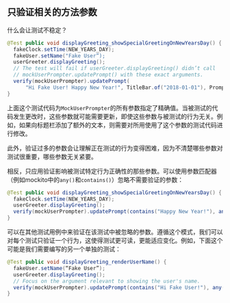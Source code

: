 ## 只验证相关的方法参数

什么会让测试不稳定？

```java
@Test public void displayGreeting_showSpecialGreetingOnNewYearsDay() {
  fakeClock.setTime(NEW_YEARS_DAY);
  fakeUser.setName("Fake User”);
  userGreeter.displayGreeting();
  // The test will fail if userGreeter.displayGreeting() didn’t call  
  // mockUserPrompter.updatePrompt() with these exact arguments.
  verify(mockUserPrompter).updatePrompt(
      "Hi Fake User! Happy New Year!", TitleBar.of("2018-01-01"), PromptStyle.NORMAL);
}
```

上面这个测试代码为`MockUserPrompter`的所有参数指定了精确值。当被测试的代码发生更改时，这些参数就可能需要更新，即使这些参数与被测试的行为无关。例如，如果向标题栏添加了额外的文本，则需要对所用使用了这个参数的测试代码进行修改。

此外，验证过多的参数会让理解正在测试的行为变得困难，因为不清楚哪些参数对测试很重要，哪些参数无关紧要。

相反，只应用验证影响被测试特定行为正确性的那些参数。可以使用参数匹配器（例如mockito中的`any()`和`contains()`）忽略不需要验证的参数：

```java
@Test public void displayGreeting_showSpecialGreetingOnNewYearsDay() {
  fakeClock.setTime(NEW_YEARS_DAY);
  userGreeter.displayGreeting();
  verify(mockUserPrompter).updatePrompt(contains("Happy New Year!"), any(), any()));
}
```

可以在其他测试用例中来验证在该测试中被忽略的参数。遵循这个模式，我们可以对每个测试只验证一个行为，这使得测试更可读，更能适应变化。例如，下面这个可能是我们需要编写的另一个单独的测试：

```java
@Test public void displayGreeting_renderUserName() {
  fakeUser.setName(“Fake User”);
  userGreeter.displayGreeting();
  // Focus on the argument relevant to showing the user's name.
  verify(mockUserPrompter).updatePrompt(contains("Hi Fake User!"), any(), any());
}
```

